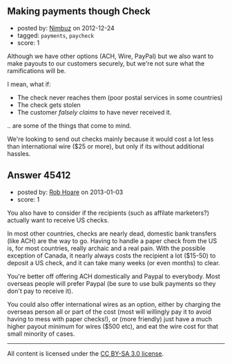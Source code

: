 ## Making payments though Check

- posted by: [Nimbuz](https://stackexchange.com/users/-1/19209-nimbuz) on 2012-12-24
- tagged: `payments`, `paycheck`
- score: 1

Although we have other options (ACH, Wire, PayPal) but we also want to make payouts to our customers securely, but we're not sure what the ramifications will be. 

I mean, what if:

 - The check never reaches them (poor postal services in some countries)
 - The check gets stolen
 - The customer *falsely claims* to have never received it.

.. are some of the things that come to mind.

We're looking to send out checks mainly because it would cost a lot less than international wire ($25 or more), but only if its without additional hassles.


## Answer 45412

- posted by: [Rob Hoare](https://stackexchange.com/users/-1/19865-rob-hoare) on 2013-01-03
- score: 1

You also have to consider if the recipients (such as affilate marketers?) actually want to receive US checks.

In most other countries, checks are nearly dead, domestic bank transfers (like ACH) are the way to go.  Having to handle a paper check from the US is, for most countries, really archaic and a real pain.  With the possible exception of Canada, it nearly always costs the recipient a lot ($15-50) to deposit a US check, and it can take many weeks (or even months) to clear.

You're better off offering ACH domestically and Paypal to everybody. Most overseas people will prefer Paypal (be sure to use bulk payments so they don't pay to receive it).  

You could also offer international wires as an option, either by charging the overseas person all or part of the cost (most will willingly pay it to avoid having to mess with paper checks!), or (more friendly) just have a much higher payout minimum for wires ($500 etc), and eat the wire cost for that small minority of cases.



---

All content is licensed under the [CC BY-SA 3.0 license](https://creativecommons.org/licenses/by-sa/3.0/).
